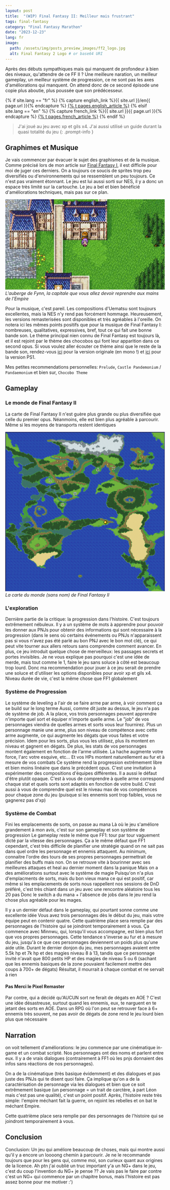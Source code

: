 ```yaml
---
layout: post
title:  "(WIP) Final Fantasy II: Meilleur mais frustrant"
tags: final-fantasy
category: "Final Fantasy Marathon"
date: "2023-12-23"
lang: fr
image:
  path: /assets/img/posts_preview_images/ff2_logo.jpg
  alt: Final Fantasy 2 Logo # or base64 URI
---
```


Après des débuts sympathiques mais qui manquent de profondeur à bien des niveaux, qu'attendre de ce FF II ?
Une meilleure naration, un meilleur gameplay, un meilleur système de progression, ce ne sont pas les axes d'améliorations qui manquent. On attend donc de ce second épisode une copie plus aboutie, plus poussée que son prédécesseur.


{% if site.lang == "fr" %}
  {% capture english_link %}{{ site.url }}/en{{ page.url }}{% endcapture %}
  <a href="{{ english_link }}" >{% t pages.english_article %}</a>
{% elsif site.lang == "en" %}
  {% capture french_link  %}{{ site.url }}{{ page.url }}{% endcapture %}
 <a href="{{ french_link }}" >{% t pages.french_article %}</a>
{% endif %}

> J'ai joué au jeu avec xp et gils x4. J'ai aussi utilisé un guide durant la quasi totalité du jeu
{: .prompt-info }

## Graphimes et Musique

Je vais commencer par évacuer le sujet des graphismes et de la musique. Comme précisé lors de mon article sur [Final Fantasy I](./2024-01-30-final_fantasy_1.md), il est difficile pour moi de juger ces derniers. On a toujours ce soucis de sprites trop peu diversifiés ou d'environnements qui se ressemblent un peu toujours. 
Ce n'est pas vraiment étonnant. Le jeu est lui aussi sorti sur NES, il y a donc un espace très limité sur la cartouche. Le jeu a bel et bien bénéficié d'améliorations techniques, mais pas sur ce plan.

![Ville de FF2](/assets/img/articles/final_fantasy_2/ff2_town.webp)
_L'auberge de Fynn, la capitale que vous allez devoir reprendre aux mains de l'Empire_


Pour la musique,  c'est pareil. Les compositions d'Uematsu sont toujours excellentes, mais la NES n'y rend pas forcément hommage. Heureusement, les versions remasterisées sont disponibles et très agréables à l'oreille. On notera ici les mêmes points positifs que pour la musique de Final Fantasy I: nombreuses, qualitatives, expressives, bref, tout ce qui fait une bonne bande son. Le thème principal nien connu de Final Fantasy est toujours là, et il est rejoint par le thème des chocobos qui font leur apparition dans ce second opus. Si vous voulez aller écouter ce thème ainsi que le reste de la bande son, rendez-vous [ici](https://open.spotify.com/album/0aVvwC4fVEcu7VH7y8bkA6?si=de14932277d94a90) pour la version originale (en mono !) et [ici](https://open.spotify.com/album/4gy5cJBC03yZlJ5sE94bLW?si=Tv_QSc2BSCyumfb0duHVqw) pour la version PS1.

Mes petites recommendations personnelles: `Prelude`, `Castle Pandemonium` / `Pandaemonium` et bien sur, `Chocobo Theme`

## Gameplay

### Le monde de Final Fantasy II

La carte de Final Fantasy II n'est guère plus grande ou plus diversifiée que celle du premier opus. Néanmoins, elle est bien plus agréable à parcourir. Même si les moyens de transports restent identiques 

![Carte du monde de Final Fantasy II](/assets/img/articles/final_fantasy_2/ff2_map.webp)
_La carte du monde (sans nom) de Final Fantasy II_

### L'exploration

Dernière partie de la critique: la progression dans l'histoire.
C'est toujours extrêmement nébuleux. Il y a un système de mots à apprendre pour pouvoir les donner aux PNJs pour obtenir des informations qui sont nécessaire à la progression (dans le sens où certains événements ou PNJs n'apparaissent pas si vous n'avez pas été parlé au bon PNJ avec le bon mot clé), ce qui peut vite tourner aux allers retours sans comprendre comment avancer. En plus, ce jeu introduit quelque chose de merveilleux: les passages secrets et portes invisibles. Je ne vous explique pas pourquoi c'est une idée de merde, mais tout comme le 1, faire le jeu sans soluce à côté est beaucoup trop lourd. Donc ma recommendation pour jouer à ce jeu serait de prendre une soluce et d'utiliser les options disponibles pour avoir xp et gils x4. Niveau durée de vie, c'est la même chose que FF1 globalement 

### Système de Progression

Le système de leveling a l'air de se faire arme par arme, à voir comment ça se build sur le long terme
Aussi, comme dit juste au dessus, le jeu n'a pas de système de job. A la place, vos trois personnages peuvent apprendre n'importe quel sort et équiper n'importe quelle arme. Le "job" de vos personnages viendra de quelles armes et sorts vous leur fournirez. Plus un personnage manie une arme, plus son niveau de compétence avec cette arme augmente, ce qui augmente les dégats que vous faites et votre précision. Idem pour les sorts, plus vous les utilisez, plus ils montent en niveau et gagnent en dégats. De plus, les stats de vos personnages montent également en fonction de l'arme utilisée. La hache augmente votre force, l'arc votre esquive, etc... Et vos HPs montent naturellement au fur et à mesure de vos combats
Ce système rend la progression extrêmement libre et bien moins linéaire que dans le précédent opus. C'est une invitation à expérimenter  des compositions d'équipes différentes. Il a aussi le défaut d'être plutôt opaque. C'est à vous de comprendre à quelle arme correspond chaque stat et quels sorts sont adaptés en fonction de votre build. C'est aussi à vous de comprendre quel est le niveau max de vos compétences pour chaque zone du jeu (puisque si les ennemis sont trop faibles, vous ne gagnerez pas d'xp)

### Système de Combat

Fini les emplacements de sorts, on passe au mana
Là où le jeu s'améliore grandement à mon avis, c'est sur son gameplay et son système de progression
Le gameplay reste le même que FF1: tour par tour vaguement dicté par la vitesse des personnages. Ça a le même défaut que FF1 cependant, c'est très difficile de planifier une stratégie quand on ne sait pas dans quel ordre les personnage et ennemis attaquent. Au minimum, connaitre l'ordre des tours de ses propres personnages permettrait de planifier des buffs mais non. On se retrouve vite à bourinner avec ses meilleures attaques et heal au dernier moment dans la panique
Mais on a des améliorations surtout avec le système de magie
Puisqu'on n'a plus d'emplacments de sorts, mais du bon vieux mana
ce qui est positif, car même si les emplacements de sorts nous rappellent nos sessions de DnD préféré, c'est très chiant dans un jeu avec une rencontre aléatoire tous les 20 pas
Donc le switch a du mana + l'absence de jobs dans le jeu rend la chose plus agréable pour les mages.

Il y a un dernier défaut dans le gameplay, qui pourtant sonne comme une excellente idée
Vous avez trois personnages dès le début du jeu, mais votre équipe peut en contenir quatre. Cette quatrième place sera remplie par des personnages de l'histoire qui se joindront temporairement à vous. Ça commence avec Minnwu, qui, lorsqu'il vous accompagne, est bien plus fort que vos propres personnages. Cette tendance s'inverse au fur et à mesure du jeu, jusqu'à ce que ces personnages deviennent un poids plus qu'une aide utile. Durant le dernier donjon du jeu, mes personnages avaient entre 5.5k hp et 7k hp et des magies niveau 8 à 13, tandis que ce personnage invité n'avait que 800 petits HP et des magies de niveau 5 ou 6 (sachant que les ennemis basiques de la zone pouvaient facilement mettre des coups à 700+ de dégats)
Résultat, il mourrait à chaque combat et ne servait à rien


#### Pas Merci le Pixel Remaster

Par contre, qui a décidé qu'AUCUN sort ne ferait de dégats en AOE ? C'est une idée désastreuse, surtout quand les ennemis, eux, te narguent en te jetant des sorts en AOE. Dans un RPG où l'on peut se retrouver face à 6+ ennemis très souvent, ne pas avoir de dégats de zone rend le jeu lourd bien plus que nécessaire

## Narration

on voit tellement d'améliorations: le jeu commence par une cinématique in-game et un combat scripté. Nos personnages ont des noms et parlent entre eux. Il y a de vrais dialogues (contrairement à FF1 où les pnjs donnaient des infos sans réactions de nos personnages).

On a de la cinématique (très basique évidemment) et des dialogues et pas juste des PNJs qui te disent quoi faire. Ça implique qu'on a de la caractérisation de personnage via les dialogues et bien que ce soit extrêmement basique (un personnage = un trait de carctère, à part Léon mais c'est pas une qualité), c'est un point positif.
Après, l'histoire reste très simple: l'empire méchant fait la guerre, on rejoint les rebelles et on bat le méchant Empire.

Cette quatrième place sera remplie par des personnages de l'histoire qui se joindront temporairement à vous.

## Conclusion

Conclusion: Un jeu qui améliore beaucoup de choses, mais qui montre aussi qu'il y a encore un loooong chemin à parcourir. Je ne le recommande toujours que pour les gens qui, comme moi, son curieux quant aux origines de la licence. 
Ah ptn j'ai oublié un truc important
y'a un NG+ dans le jeu, c'est du coup l'invention du NG+ je pense ?? Je vais pas le faire par contre
c'est un NG+ qui commence par un chapitre bonus, mais l'histoire est pas assez bonne pour me motiver :')